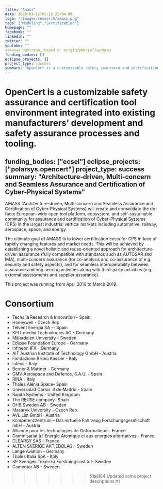 ```yaml
---
title: "Amass"
date: 2020-03-12T09:22:25-04:00
logo: "/images/research/amass.png"
tags: ["Modeling","Certification"]
homepage: ""
facebook: ""
linkedin: ""
twitter: ""
youtube: ""
<<<<<<< Upstream, based on origin/phkrief/updates
funding_bodies: []
eclipse_projects: []
project_type: success
summary: "OpenCert is a customizable safety assurance and certification tool environment."
---
```

OpenCert is a customizable safety assurance and certification tool environment integrated into existing manufacturers’ development and safety assurance processes and tooling.
=======
funding_bodies: ["ecsel"]
eclipse_projects: ["polarsys.opencert"]
project_type: success
summary: "Architecture-driven, Multi-concern and Seamless Assurance and Certification of Cyber-Physical Systems"
---
AMASS (Architecture-driven, Multi-concern and Seamless Assurance and Certification of Cyber-Physical Systems) will create and consolidate the de-facto European-wide open tool platform, ecosystem, and self-sustainable community for assurance and certification of Cyber-Physical Systems (CPS) in the largest industrial vertical markets including automotive, railway, aerospace, space, and energy.

The ultimate goal of AMASS is to lower certification costs for CPS in face of rapidly changing features and market needs. This will be achieved by establishing a novel holistic and reuse-oriented approach for architecture-driven assurance (fully compatible with standards such as AUTOSAR and IMA), multi-concern assurance (for co-analysis and co-assurance of e.g. security and safety aspects), and for seamless interoperability between assurance and engineering activities along with third-party activities (e.g. external assessments and supplier assurance).

This project was running from April 2016 to March 2019.

# Consortium
* Tecnalia Research & Innovation - Spain
* Honeywell - Czech Rep.
* Telvent Energia SA -- Spain
* KPIT medini Technologies AG - Germany
* Mälardalen University - Sweden
* Eclipse Foundation Europe - Germany
* Infineon IFX - Germany
* AIT Austrian Institute of Technology GmbH - Austria
* Fondazione Bruno Kessler - Italy
* Intecs - Italy
* Berner & Mattner - Germany
* GMV Aerospace and Defence, S.A.U. - Spain
* RINA - Italy
* Thales Alenia Space- Spain
* Universidad Carlos III de Madrid - Spain
* Rapita Systems - United Kingdom
* The REUSE company- Spain
* OHB Sweden AB - Sweden
* Masaryk University - Czech Rep.
* AVL List GmbH- Austria
* Kompetenzzentrum – Das virtuelle Fahrzeug Forschungsgesellschaft mbH - Austria
* Alliance pour les technologies de l'Informatique - France
* Commisariat à l'Energie Atomique et aux energies alternatives - France
* CLEARSY SAS - France
* ALTEN SVERIGE AKTIEBOLAG - Sweden
* Lange Aviation - Germany
* Thales Italia SpA - Italy
* SP Sveriges Tekniska Forskningsinstitut-  Sweden
* Comentor AB - Sweden
>>>>>>> 51aa184 Updated some project descriptions #1
